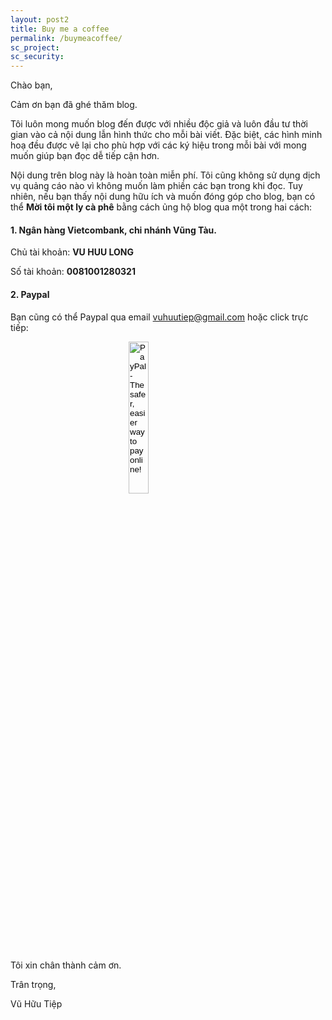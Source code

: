 ```yaml
---
layout: post2
title: Buy me a coffee 
permalink: /buymeacoffee/
sc_project: 
sc_security: 
---
```


<!-- sc_project: 11381212
sc_security: 1b751a0b
 -->
Chào bạn,

Cảm ơn bạn đã ghé thăm blog.

Tôi luôn mong muốn blog đến được với nhiều độc giả và luôn đầu tư thời gian vào cả nội dung lẫn hình thức cho mỗi bài viết. Đặc biệt, các hình minh hoạ đều được vẽ lại cho phù hợp với các ký hiệu trong mỗi bài với mong muốn giúp bạn đọc dễ tiếp cận hơn.

Nội dung trên blog này là hoàn toàn miễn phí. Tôi cũng không sử dụng dịch vụ quảng cáo nào vì không muốn làm phiền các bạn trong khi đọc. Tuy nhiên, nếu bạn thấy nội dung hữu ích và muốn đóng góp cho blog, bạn có thể **Mời tôi một ly cà phê** bằng cách ủng hộ blog qua một trong hai cách:

#### 1. Ngân hàng Vietcombank, chi nhánh Vũng Tàu. 
<!-- (Khi chuyển các bạn vui lòng kèm trong ghi chú/mục đích chuyển từ khóa: **machinelearning**) -->

Chủ tài khoản: **VU HUU LONG**

Số tài khoản: **0081001280321**

#### 2. Paypal 
Bạn cũng có thể Paypal qua email vuhuutiep@gmail.com hoặc click trực tiếp:
<div markdown = "0"> 
<form action="https://www.paypal.com/cgi-bin/webscr" method="post" target="_top">
<input type="hidden" name="cmd" value="_donations">
<input type="hidden" name="business" value="vuhuutiep@gmail.com">
<input type="hidden" name="lc" value="US">
<input type="hidden" name="item_name" value="I find machinelearningcoban.com helpful. I'd like to buy Tiep Vu a coffee ^^. (Thank you so much for your support.)">
<input type="hidden" name="no_note" value="0">
<input type="hidden" name="currency_code" value="USD">
<input type="hidden" name="bn" value="PP-DonationsBF:Buymeacoffee.png:NonHostedGuest">
<p style="text-align:center;"><input type="image" src="/images/Buymeacoffee.png" border="0" style="padding-bottom: -9mm;" width = "25%" name="submit" alt="PayPal - The safer, easier way to pay online!"></p>
</form> 
</div>

Tôi xin chân thành cảm ơn. 

Trân trọng,

Vũ Hữu Tiệp 

